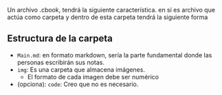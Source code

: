 Un archivo .cbook, tendrá la siguiente característica. en sí es archivo que actúa como carpeta y dentro de esta carpeta tendrá la siguiente forma
## Estructura de la carpeta

- `Main.md`: en formato markdown, sería la parte fundamental donde las personas escribirán sus notas.
- `img`: Es una carpeta que almacena imágenes.
	- El formato de cada imagen debe ser numérico
- (opciona): `code`: Creo que no es necesario.
